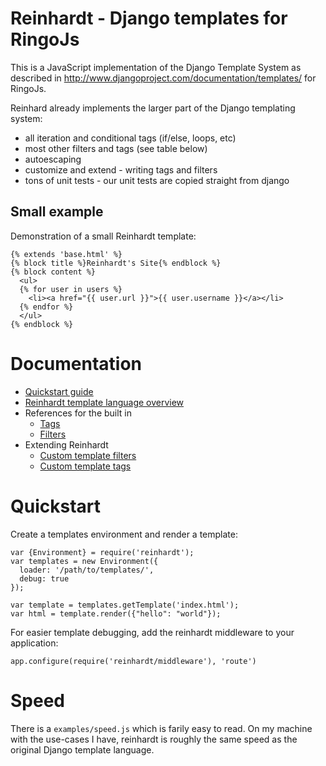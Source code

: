 # Reinhardt - Django templates for RingoJs

This is a JavaScript implementation of the Django Template System as described in <http://www.djangoproject.com/documentation/templates/> for RingoJs.

Reinhard already implements the larger part of the Django templating system:

  * all iteration and conditional tags (if/else, loops, etc)
  * most other filters and tags (see table below)
  * autoescaping
  * customize and extend - writing tags and filters
  * tons of unit tests - our unit tests are copied straight from django

## Small example

Demonstration of a small Reinhardt template:

    {% extends 'base.html' %}
    {% block title %}Reinhardt's Site{% endblock %}
    {% block content %}
      <ul>
      {% for user in users %}
        <li><a href="{{ user.url }}">{{ user.username }}</a></li>
      {% endfor %}
      </ul>
    {% endblock %}

# Documentation

  * [Quickstart guide](./docs/quickstart.md)
  * [Reinhardt template language overview](./docs/templates.md)
  * References for the built in
    * [Tags](./docs/tags.md)
    * [Filters](./docs/filters.md)
  * Extending Reinhardt
    * [Custom template filters](./docs/custom-template-filters.md)
    * [Custom template tags](./docs/custom-template-tags.md)


# Quickstart

Create a templates environment and render a template:

    var {Environment} = require('reinhardt');
    var templates = new Environment({
      loader: '/path/to/templates/',
      debug: true
    });

    var template = templates.getTemplate('index.html');
    var html = template.render({"hello": "world"});

For easier template debugging, add the reinhardt middleware
to your application:

    app.configure(require('reinhardt/middleware'), 'route')

# Speed

There is a `examples/speed.js` which is farily easy to read. On my machine with the use-cases I have, reinhardt is roughly the same speed as the original Django template language.
